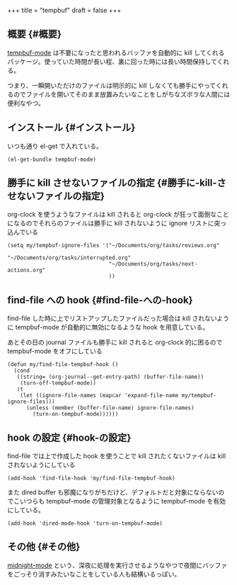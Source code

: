 +++
title = "tempbuf"
draft = false
+++

## 概要 {#概要}

[tempbuf-mode](https://www.emacswiki.org/emacs/TempbufMode) は不要になったと思われるバッファを自動的に kill してくれるパッケージ。使っていた時間が長い程、裏に回った時には長い時間保持してくれる。

つまり、一瞬開いただけのファイルは明示的に kill しなくても勝手にやってくれるのでファイルを開いてそのまま放置みたいなことをしがちなズボラな人間には便利なやつ。


## インストール {#インストール}

いつも通り el-get で入れている。

```emacs-lisp
(el-get-bundle tempbuf-mode)
```


## 勝手に kill させないファイルの指定 {#勝手に-kill-させないファイルの指定}

org-clock を使うようなファイルは
kill されると org-clock が狂って面倒なことになるのでそれらのファイルは勝手に kill されないように ignore リストに突っ込んでいる

```emacs-lisp
(setq my/tempbuf-ignore-files '("~/Documents/org/tasks/reviews.org"
                                "~/Documents/org/tasks/interrupted.org"
                                "~/Documents/org/tasks/next-actions.org"
                                ))
```


## find-file への hook {#find-file-への-hook}

find-file した時に上でリストアップしたファイルだった場合は kill されないように
tempbuf-mode が自動的に無効になるような hook を用意している。

あとその日の journal ファイルも勝手に kill されると org-clock 的に困るので
tempbuf-mode をオフにしている

```emacs-lisp
(defun my/find-file-tempbuf-hook ()
  (cond
   ((string= (org-journal--get-entry-path) (buffer-file-name))
    (turn-off-tempbuf-mode))
   (t
    (let ((ignore-file-names (mapcar 'expand-file-name my/tempbuf-ignore-files)))
      (unless (member (buffer-file-name) ignore-file-names)
        (turn-on-tempbuf-mode))))))
```


## hook の設定 {#hook-の設定}

find-file では上で作成した hook を使うことで
kill されたくないファイルは kill されないようにしている

```emacs-lisp
(add-hook 'find-file-hook 'my/find-file-tempbuf-hook)
```

また dired buffer も邪魔になりがちだけど、デフォルトだと対象にならないのでこいつらも tempbuf-mode の管理対象となるように tempbuf-mode を有効にしている。

```emacs-lisp
(add-hook 'dired-mode-hook 'turn-on-tempbuf-mode)
```


## その他 {#その他}

[midnight-mode](https://www.emacswiki.org/emacs/MidnightMode) という、深夜に処理を実行させるようなやつで夜間にバッファをごっそり消すみたいなことをしている人も結構いるっぽい。

